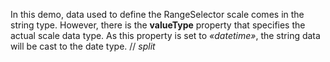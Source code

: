 In&nbsp;this demo, data used to&nbsp;define the RangeSelector scale comes in&nbsp;the string type. However, there is&nbsp;the **valueType** property that specifies the actual scale data type. As&nbsp;this property is&nbsp;set to _&laquo;datetime&raquo;_, the string data will be&nbsp;cast to&nbsp;the date type.
// _split_